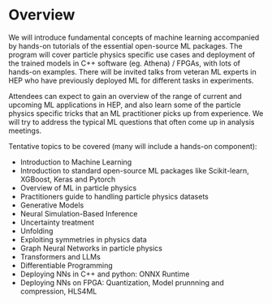 
# Overview

We will introduce fundamental concepts of machine learning accompanied by hands-on tutorials of the essential open-source ML packages. The program will cover particle physics specific use cases and deployment of the trained models in C++ software (eg. Athena) / FPGAs, with lots of hands-on examples. There will be invited talks from veteran ML experts in HEP who have previously deployed ML for different tasks in experiments.

Attendees can expect to gain an overview of the range of current and upcoming ML applications in HEP, and also learn some of the particle physics specific tricks that an ML practitioner picks up from experience. We will try to address the typical ML questions that often come up in analysis meetings.

Tentative topics to be covered (many will include a hands-on component):

- Introduction to Machine Learning
- Introduction to standard open-source ML packages like Scikit-learn, XGBoost, Keras and Pytorch
- Overview of ML in particle physics
- Practitioners guide to handling particle physics datasets
- Generative Models
- Neural Simulation-Based Inference
- Uncertainty treatment
- Unfolding
- Exploiting symmetries in physics data
- Graph Neural Networks in particle physics 
- Transformers and LLMs
- Differentiable Programming
- Deploying NNs in C++ and python: ONNX Runtime 
- Deploying NNs on FPGA: Quantization, Model prunnning and compression, HLS4ML